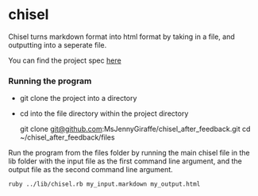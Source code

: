 # chisel

Chisel turns markdown format into html format by taking in a file, and outputting into a seperate file.

You can find the project spec [here](https://github.com/turingschool/curriculum/blob/master/source/projects/chisel.markdown)

### Running the program

* git clone the project into a directory

* cd into the file directory within the project directory

    git clone git@github.com:MsJennyGiraffe/chisel_after_feedback.git
    cd ~/chisel_after_feedback/files

Run the program from the files folder by running the main chisel file in the lib folder with the input file as the first command line argument, and the output file as the second command line argument.

    ruby ../lib/chisel.rb my_input.markdown my_output.html
